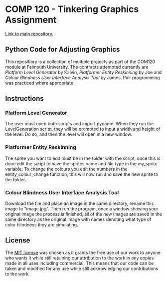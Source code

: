 # COMP 120 - Tinkering Graphics Assignment

[Link to main repository.](https://github.com/JIMBLYB/Tinkering_Graphics_Teams)

## Python Code for Adjusting Graphics
This repositiory is a collection of multiple projects as part of the COM120 module at Falmouth University. The contracts attempted currently are _Platform Level Generator_ by Kalvin, _Platformer Entity Reskinning_ by Joe and _Colour Blindness User Interface Analysis Tool_ by James. Pair programming was practiced where appropriate

## Instructions

### Platform Level Generator
The user must open both scripts and import pygame. When they run the LevelGeneration script, they will be prompted to input a width and height of the level. Do so, and then the level will open in a new window.

### Platformer Entity Reskinning
The sprite you want to edit must be in the folder with the script, once this is done edit the script to have the sprites name and file type in the my_sprite variable. To change the colours you edit the numbers in the entity_colour_change function, this will now run and save the new sprite to the folder.

### Colour Blindness User Interface Analysis Tool
Download the file and place an image in the same directory, rename this image to "image.jpg". Then run the program, once a window showing your original image the process is finished, all of the new images are saved in the same directory as the original image with names denoting what type of color blindness they are simulating.

## License
The [MIT license](https://choosealicense.com/licenses/mit/) was chosen as it grants the free use of our work to anyone who wants it while still retaining our attribution to the work in any copies made in all uses including commercial. This means that our code can be taken and modified for any use while still acknowledging our contributions to the work.
